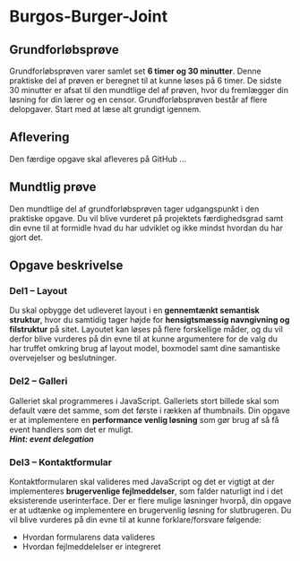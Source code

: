 # Burgos-Burger-Joint

## Grundforløbsprøve
Grundforløbsprøven varer samlet set **6 timer og 30 minutter**. Denne praktiske del af prøven er beregnet til at kunne løses på 6 timer. De sidste 30 minutter er afsat til den mundtlige del af prøven, hvor du fremlægger din løsning for din lærer og en censor. Grundforløbsprøven består af flere delopgaver. Start med at læse alt grundigt igennem.

## Aflevering
Den færdige opgave skal afleveres på GitHub ...

## Mundtlig prøve
Den mundtlige del af grundforløbsprøven tager udgangspunkt i den praktiske opgave. Du vil blive vurderet på projektets færdighedsgrad samt din evne til at formidle hvad du har udviklet og ikke mindst hvordan du har gjort det.

## Opgave beskrivelse

### Del1 – Layout
Du skal opbygge det udleveret layout i en **gennemtænkt semantisk struktur**, hvor du samtidig tager højde for **hensigtsmæssig navngivning og filstruktur** på sitet. Layoutet kan løses på flere forskellige måder, og du vil derfor blive vurderes på din evne til at kunne argumentere for de valg du har truffet omkring brug af layout model, boxmodel samt dine samantiske overvejelser og beslutninger.

### Del2 – Galleri
Galleriet skal programmeres i JavaScript. 
Galleriets stort billede skal som default være det samme, som det første i rækken af thumbnails. Din opgave er at implementere en **performance venlig løsning** som gør brug af så få event handlers som det er muligt.<br>
***Hint: event delegation***

### Del3 – Kontaktformular
Kontaktformularen skal valideres med JavaScript og det er vigtigt at der implementeres **brugervenlige fejlmeddelser**, som falder naturligt ind i det eksisterende userinterface. Der er flere mulige løsninger hvorpå, din opgave er at udtænke og implementere en brugervenlig løsning for slutbrugeren. Du vil blive vurderes på din evne til at kunne forklare/forsvare følgende: 

* Hvordan formularens data valideres
* Hvordan fejlmeddelelser er integreret
 






